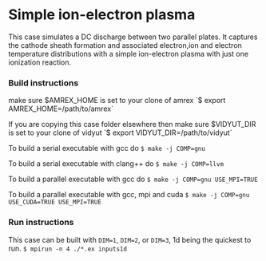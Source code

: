 # Simple ion-electron plasma

This case simulates a DC discharge between two parallel plates.
It captures the cathode sheath formation and associated electron,ion and 
electron temperature distributions with a simple ion-electron plasma with 
just one ionization reaction.

### Build instructions

make sure $AMREX_HOME is set to your clone of amrex
`$ export AMREX_HOME=/path/to/amrex`

If you are copying this case folder elsewhere then
make sure $VIDYUT_DIR is set to your clone of vidyut
`$ export VIDYUT_DIR=/path/to/vidyut`

To build a serial executable with gcc do
`$ make -j COMP=gnu`

To build a serial executable with clang++ do
`$ make -j COMP=llvm`

To build a parallel executable with gcc do
`$ make -j COMP=gnu USE_MPI=TRUE`

To build a parallel executable with gcc, mpi and cuda
`$ make -j COMP=gnu USE_CUDA=TRUE USE_MPI=TRUE`

### Run instructions
This case can be built with `DIM=1`, `DIM=2`, or `DIM=3`, 1d being
the quickest to run.
`$ mpirun -n 4 ./*.ex inputs1d`
